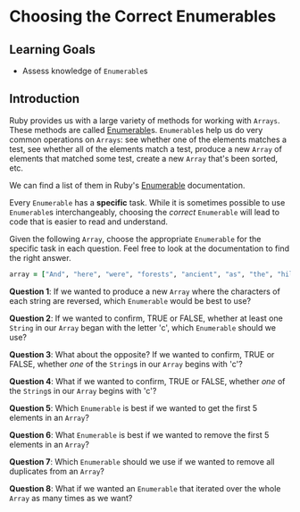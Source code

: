 # Choosing the Correct Enumerables

## Learning Goals

- Assess knowledge of `Enumerable`s

## Introduction

Ruby provides us with a large variety of methods for working with `Arrays`.
These methods are called [Enumerable]s. `Enumerable`s help us do very common
operations on `Arrays`: see whether one of the elements matches a test, see
whether all of the elements match a test, produce a new `Array` of elements
that matched some test, create a new `Array` that's been sorted, etc.

We can find a list of them in Ruby's [Enumerable] documentation.

Every `Enumerable` has a **specific** task. While it is sometimes possible to
use `Enumerable`s interchangeably, choosing the _correct_ `Enumerable` will lead
to code that is easier to read and understand.

Given the following `Array`, choose the appropriate `Enumerable` for the
specific task in each question. Feel free to look at the documentation to find
the right answer.

```ruby
array = ["And", "here", "were", "forests", "ancient", "as", "the", "hills,"]
```

**Question 1**: If we wanted to produce a new `Array` where the characters of
each string are reversed, which `Enumerable` would be best to use?

**Question 2**: If we wanted to confirm, TRUE or FALSE, whether at least one
`String` in our `Array` began with the letter 'c', which `Enumerable` should we
use?

**Question 3**: What about the opposite? If we wanted to confirm, TRUE or FALSE,
whether _one_ of the `String`s in our `Array` begins with 'c'?

**Question 4**: What if we wanted to confirm, TRUE or FALSE,
whether _one_ of the `String`s in our `Array` begins with 'c'?

**Question 5**: Which `Enumerable` is best if we wanted to get the first 5
elements in an `Array`?

**Question 6**: What `Enumerable` is best if we wanted to remove the first 5
elements in an `Array`?

**Question 7**: Which `Enumerable` should we use if we wanted to remove all
duplicates from an `Array`?

**Question 8**: What if we wanted an `Enumerable` that iterated over the whole
`Array` as many times as we want?

[enumerable]: https://ruby-doc.org/core-2.3.1/Enumerable.html
